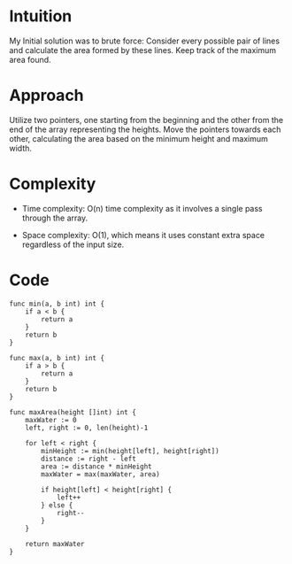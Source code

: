 # Intuition
My Initial solution was to brute force: Consider every possible pair of lines and calculate the area formed by these lines. Keep track of the maximum area found.

# Approach
Utilize two pointers, one starting from the beginning and the other from the end of the array representing the heights. Move the pointers towards each other, calculating the area based on the minimum height and maximum width.

# Complexity
- Time complexity:
O(n) time complexity as it involves a single pass through the array.

- Space complexity:
O(1), which means it uses constant extra space regardless of the input size.

# Code
```
func min(a, b int) int {
	if a < b {
		return a
	}
	return b
}

func max(a, b int) int {
	if a > b {
		return a
	}
	return b
}

func maxArea(height []int) int {
	maxWater := 0
	left, right := 0, len(height)-1

	for left < right {
		minHeight := min(height[left], height[right])
		distance := right - left
		area := distance * minHeight
		maxWater = max(maxWater, area)

		if height[left] < height[right] {
			left++
		} else {
			right--
		}
	}

	return maxWater
}

```
